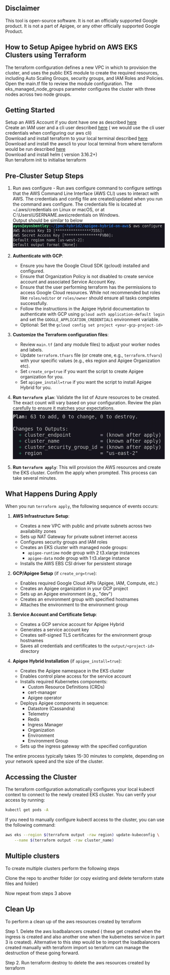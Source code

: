 ## Disclaimer
This tool is open-source software. It is not an officially supported Google product. It is not a part of Apigee, or any other officially supported Google Product.



## How to Setup Apigee hybrid on AWS EKS Clusters using Terraform 


The terraform configuration defines a new VPC in which to provision the cluster, and uses the public EKS module to create the required resources, including Auto Scaling Groups, security groups, and IAM Roles and Policies.
Open the main.tf file to review the module configuration. The eks_managed_node_groups parameter configures the cluster with three nodes across two node groups.  


## Getting Started

Setup an AWS Account if you dont have one as described [here](https://aws.amazon.com/free/?gclid=Cj0KCQiA4fi7BhC5ARIsAEV1YibM5aQfcEpKMPjPwUGl-JqNl6fp9-LoTxpHhH2RFh59MFc1_yETcCQaAmHGEALw_wcB&trk=c8882cbf-4c23-4e67-b098-09697e14ffd9&sc_channel=ps&ef_id=Cj0KCQiA4fi7BhC5ARIsAEV1YibM5aQfcEpKMPjPwUGl-JqNl6fp9-LoTxpHhH2RFh59MFc1_yETcCQaAmHGEALw_wcB:G:s&s_kwcid=AL!4422!3!453053794281!e!!g!!create%20aws%20account!10706954804!104359293503&all-free-tier.sort-by=item.additionalFields.SortRank&all-free-tier.sort-order=asc&awsf.Free%20Tier%20Types=*all&awsf.Free%20Tier%20Categories=*all)  
Create an IAM user and a cli user described [here](https://docs.aws.amazon.com/IAM/latest/UserGuide/id_users_create.html) ( we would use the cli user credentials when configuring our aws cli)  
Download and install terraform to your local terminal described [here](https://developer.hashicorp.com/terraform/install)  
Download and install the awscli to your local terminal from where terraform would be run described [here](https://docs.aws.amazon.com/cli/v1/userguide/cli-chap-install.html)  
Download and install helm  ( version 3.16.2+)  
Run terraform init to initialise terraform  


## Pre-Cluster Setup Steps  
 
1. Run aws configure - Run aws configure command to configure settings that the AWS Command Line Interface (AWS CLI) uses to interact with AWS. The credentials and config file are created/updated when you run the command aws configure. The credentials file is located at ~/.aws/credentials on Linux or macOS,  or at C:\Users\USERNAME\.aws\credentials on Windows.  
   Output should be similar to below  
   ![AWS Config](Images/aws-config.png)
   
2. **Authenticate with GCP**:
    *   Ensure you have the Google Cloud SDK (gcloud) installed and configured.
    *   Ensure that Organization Policy is not disabled to create service account and associated Service Account Key.
    *   Ensure that the user performing terraform has the permissions to access Google Cloud resources. While not recommended but roles like `roles/editor` or `roles/owner` should ensure all tasks completes successfully.
    *   Follow the instructions in the Apigee Hybrid documentation to authenticate with GCP using `gcloud auth application-default login` and set the `GOOGLE_APPLICATION_CREDENTIALS` environment variable.
    *   Optional: Set the `gcloud config set project <your-gcp-project-id>`

3.  **Customize the Terraform configuration files**:
    *   Review `main.tf` (and any module files) to adjust your worker nodes and labels.
    *   Update `terraform.tfvars` file (or create one, e.g., `terraform.tfvars`) with your specific values (e.g., eks region and Apigee Organization etc).
    *   Set `create_org=true` if you want the script to create Apigee organization for you.
    *   Set `apigee_install=true` if you want the script to install Apigee Hybrid for you.

4.  **Run `terraform plan`**:
    Validate the list of Azure resources to be created. The exact count will vary based on your configuration. Review the plan carefully to ensure it matches your expectations.
    ![Terraform Plan](Images/tf-plan.png)  

5.  **Run `terraform apply`**:
    This will provision the AWS resources and create the EKS cluster. Confirm the apply when prompted. This process can take several minutes.

## What Happens During Apply

When you run `terraform apply`, the following sequence of events occurs:

1. **AWS Infrastructure Setup**:
   - Creates a new VPC with public and private subnets across two availability zones
   - Sets up NAT Gateway for private subnet internet access
   - Configures security groups and IAM roles
   - Creates an EKS cluster with managed node groups:
     - `apigee-runtime` node group with 2 t3.xlarge instances
     - `apigee-data` node group with 1 t3.xlarge instance
   - Installs the AWS EBS CSI driver for persistent storage

2. **GCP/Apigee Setup** (if `create_org=true`):
   - Enables required Google Cloud APIs (Apigee, IAM, Compute, etc.)
   - Creates an Apigee organization in your GCP project
   - Sets up an Apigee environment (e.g., "dev")
   - Creates an environment group with specified hostnames
   - Attaches the environment to the environment group

3. **Service Account and Certificate Setup**:
   - Creates a GCP service account for Apigee Hybrid
   - Generates a service account key
   - Creates self-signed TLS certificates for the environment group hostnames
   - Saves all credentials and certificates to the `output/<project-id>` directory

4. **Apigee Hybrid Installation** (if `apigee_install=true`):
   - Creates the Apigee namespace in the EKS cluster
   - Enables control plane access for the service account
   - Installs required Kubernetes components:
     - Custom Resource Definitions (CRDs)
     - cert-manager
     - Apigee operator
   - Deploys Apigee components in sequence:
     - Datastore (Cassandra)
     - Telemetry
     - Redis
     - Ingress Manager
     - Organization
     - Environment
     - Environment Group
   - Sets up the ingress gateway with the specified configuration

The entire process typically takes 15-30 minutes to complete, depending on your network speed and the size of the cluster.

## Accessing the Cluster

The terraform configuration automatically configures your local kubectl context to connect to the newly created EKS cluster. You can verify your access by running:

```bash
kubectl get pods -A
```

If you need to manually configure kubectl access to the cluster, you can use the following command:

```bash
aws eks --region $(terraform output -raw region) update-kubeconfig \
    --name $(terraform output -raw cluster_name)
```

## Multiple clusters  

To create multiple clusters perform the following steps  

Clone the repo to another folder (or copy existing and delete terraform state files and folder)

Now repeat from steps 3 above  



## Clean Up  

To perform a clean up of the aws resources created by terraform

Step 1. Delete the aws loadbalancers created ( these get created when the ingress is created and also another one when the kubernetes service in part 3 is created). Alternative to this step would be to import the loadbalancers created manually with terraform import so terraform can manage the destruction of these going forward.  

Step 2. Run terraform destroy to delete the aws resources created by terraform  
